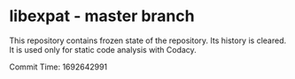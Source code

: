 # libexpat - master branch

This repository contains frozen state of the repository.
Its history is cleared. It is used only for static code
analysis with Codacy.

Commit Time: 1692642991